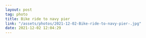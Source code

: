 ```yaml
---
layout: post
tag: photo
title: Bike ride to navy pier 
link: "/assets/photos/2021-12-02-Bike-ride-to-navy-pier-.jpg"
date: 2021-12-02 12:04:29
---
```

